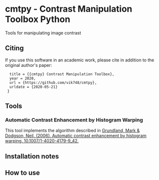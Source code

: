 # cmtpy - Contrast Manipulation Toolbox Python
Tools for manipulating image contrast

## 
## Citing

If you use this software in an academic work, please cite in addition to the original author's paper:
```@online{cmtpy, author = {Vikrant Shah}, 
  title = {{cmtpy} Contrast Manipulation Toolbox}, 
  year = 2020, 
  url = {https://github.com/vik748/cmtpy}, 
  urldate = {2020-05-21}
 } 
```

## Tools
### Automatic Contrast Enhancement by Histogram Warping
This tool implements the algorithm described in [Grundland, Mark & Dodgson, Neil. (2006). Automatic contrast enhancement by histogram warping. 10.1007/1-4020-4179-9_42.](https://doi.org/10.1007/1-4020-4179-9_42)

## Installation notes
 

## How to use


